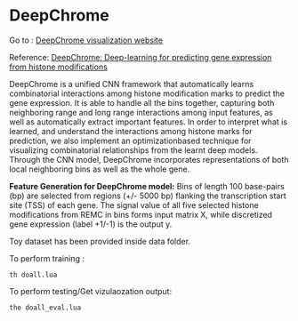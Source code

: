 # DeepChrome

Go to : [DeepChrome visualization website](www.qdata.cs.virginia.edu)

Reference: [DeepChrome: Deep-learning for predicting gene expression from histone modifications](https://arxiv.org/abs/1607.02078)

DeepChrome is a unified CNN framework that automatically learns combinatorial interactions among histone modification marks to predict the gene expression. It is able to handle all the bins together, capturing both neighboring range and long range interactions among input features, as well as automatically extract important features. In order to interpret what is learned, and understand the interactions among histone marks for prediction, we also implement an optimizationbased technique for visualizing combinatorial relationships from the
learnt deep models. Through the CNN model, DeepChrome incorporates representations of both local neighboring bins as well as the whole gene.

**Feature Generation for DeepChrome model:** 
Bins of length 100 base-pairs (bp) are selected from regions (+/- 5000 bp) flanking the transcription start site (TSS) of each gene. The signal value of all five selected histone modifications from REMC in bins forms input matrix X, while discretized gene expression (label +1/-1) is the output y.

Toy dataset has been provided inside data folder.

To perform training : 
```
th doall.lua
```
To perform testing/Get vizulaozation output: 
```
the doall_eval.lua
```
